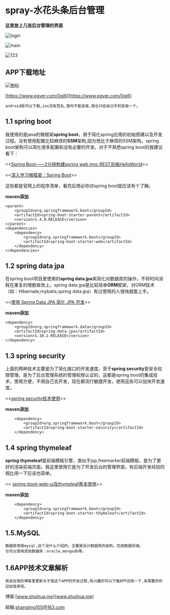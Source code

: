 # spray-水花头条后台管理

**这里放上几张后台管理的界面**

![login](http://o6n64wdk9.bkt.clouddn.com/e96774dd60f946408e94a0b6d9eb7dbc.png)

![main](http://o6n64wdk9.bkt.clouddn.com/49cb6211751b4ba0b8669a1887dd88b7.png)

![123](http://o6n64wdk9.bkt.clouddn.com/7e14c34a2c814cf789c9198a38372840.png)

## APP下载地址

![图标](http://upload-images.jianshu.io/upload_images/2728175-90fda6375d617e2c.png?imageMogr2/auto-orient/strip%7CimageView2/2/w/1240)

[https://www.pgyer.com/0qj6](https://www.pgyer.com/0qj6)

    android版可以下载,ios没有签名,暂时不能安装,我也只给自己手机安装一个。

## 1.1 spring boot
我使用的是java的微框架**spring boot**，用于简化spring应用的初始搭建以及开发过程。没有使用配置比较麻烦的**SSM**架构,因为想比于麻烦的SSM架构，spring boot架构可以简化很多配置和没有必要的开发。对于不熟悉spring boot的我建议看下：

<<[Spring Boot——2分钟构建spring web mvc REST风格HelloWorld](http://jinnianshilongnian.iteye.com/blog/1997192)>>

<<[深入学习微框架：Spring Boot](http://blog.csdn.net/zgmzyr/article/details/49837077)>>

 这些都是官网上的程序清单，看完后想必你对spring boot就应该有个了解。

**maven添加**


	<parent>
		<groupId>org.springframework.boot</groupId>
    	<artifactId>spring-boot-starter-parent</artifactId>
    	<version>1.4.0.RELEASE</version>
    </parent>
	<dependencies>
    	<dependency>
        	<groupId>org.springframework.boot</groupId>
        	<artifactId>spring-boot-starter-web</artifactId>
    	</dependency>
	</dependencies>



## 1.2 spring data jpa

在spring boot项目里使用的**spring data jpa**来简化对数据库的操作，不将时间消耗在重复的增删查改上。spring data jpa是比较简单**ORM**框架，对ORM技术（如：Hibernate,mybatis,spring data jpa）有过使用的人很快就能上手。

<<[使用 Spring Data JPA 简化 JPA 开发](http://www.ibm.com/developerworks/cn/opensource/os-cn-spring-jpa/)>>

**maven添加**


    <dependency>
        <groupId>org.springframework.data</groupId>
        <artifactId>spring-data-jpa</artifactId>
        <version>1.10.2.RELEASE</version>
    </dependency>


## 1.3 spring security
上面的两种技术主要是为了简化接口的开发速度，至于**spring security**是安全权限管理，是为了后台管理系统的管理权限认证的，这都是spring boot的集成技术，使用方便，不用自己去开发，现在都流行敏捷开发，使用这些可以加快开发速度。

<<[spring security技术使用](https://spring.io/guides/gs/securing-web/)>>

**maven添加**


		<dependency>
            <groupId>org.springframework.boot</groupId>
            <artifactId>spring-boot-starter-security</artifactId>
        </dependency>


## 1.4 spring thymeleaf
**spring thymeleaf**是前端模板引擎，类似于jsp,freemarker前端模板，是为了更好的渲染前端页面。我这里使用它是为了开发后台的管理界面，有后端开发经验的相比用一下应该也简单。

<< [spring-boot-web-ui及thymeleaf基本使用](http://jishiweili.iteye.com/blog/2095536)>>

**maven添加**


		<dependency>
            <groupId>org.springframework.boot</groupId>
            <artifactId>spring-boot-starter-thymeleaf</artifactId>
        </dependency>


## 1.5.MySQL

	数据库使用mysql,这个没什么介绍的。主要是设计数据库的结构，完成数据存储。
    也可以使用其他数据库：oracle,mongodb等。

## 1.6APP技术文章解析

    我会在我的博客里更新关于我这个APP的开发过程,有兴趣的可以下载APP试用一下,有需要的欢迎给我来信。

博客:[www.shuihua.me](www.shuihua.me)

邮箱:[shangjing105@163.com](shangjing105@163.com)
